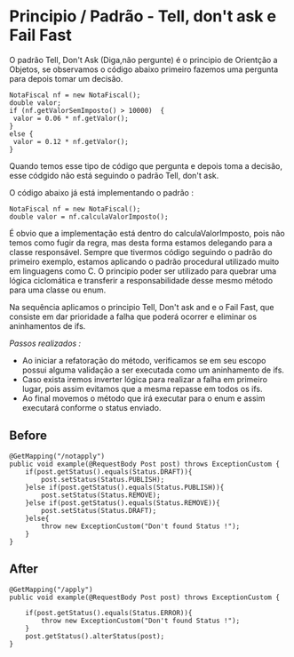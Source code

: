 # Principio / Padrão - Tell, don't ask e Fail Fast

O padrão Tell, Don't Ask (Diga,não pergunte) é o principio de Orientção a Objetos, se observamos o código abaixo primeiro fazemos uma pergunta para depois tomar um decisão.

    NotaFiscal nf = new NotaFiscal();
    double valor;
    if (nf.getValorSemImposto() > 10000)  {
     valor = 0.06 * nf.getValor();
    }
    else {
     valor = 0.12 * nf.getValor();
    }

Quando temos esse tipo de código que pergunta e depois toma a decisão, esse códgido não está seguindo o padrão Tell, don't ask.

O código abaixo já está implementando o padrão :
    
    NotaFiscal nf = new NotaFiscal();
    double valor = nf.calculaValorImposto();

É obvio que a implementação está dentro do calculaValorImposto, pois não temos como fugir da regra, mas desta forma estamos delegando para a classe responsável. Sempre que tivermos código seguindo o padrão do primeiro exemplo, estamos aplicando o padrão procedural utilizado muito em linguagens como C.
O principio poder ser utilizado para quebrar uma lógica ciclomática e transferir a responsabilidade desse mesmo método para uma classe ou enum.


Na sequência aplicamos o principio Tell, Don't ask and e o Fail Fast, que consiste em dar prioridade a falha que poderá ocorrer e eliminar os aninhamentos de ifs.

*Passos realizados :*
* Ao iniciar a refatoração do método, verificamos se em seu escopo possui alguma validação a ser executada como um aninhamento de ifs. 
* Caso exista iremos inverter lógica para realizar a falha em primeiro lugar, pois assim evitamos que a mesma repasse em todos os ifs.
* Ao final movemos o método que irá executar para o enum e assim executará conforme o status enviado.


## Before

    @GetMapping("/notapply")
    public void example(@RequestBody Post post) throws ExceptionCustom {
        if(post.getStatus().equals(Status.DRAFT)){
            post.setStatus(Status.PUBLISH);
        }else if(post.getStatus().equals(Status.PUBLISH)){
            post.setStatus(Status.REMOVE);
        }else if(post.getStatus().equals(Status.REMOVE)){
            post.setStatus(Status.DRAFT);
        }else{
            throw new ExceptionCustom("Don't found Status !");
        }
    }
    
## After

    @GetMapping("/apply")
    public void example(@RequestBody Post post) throws ExceptionCustom {

        if(post.getStatus().equals(Status.ERROR)){
            throw new ExceptionCustom("Don't found Status !");
        }
        post.getStatus().alterStatus(post);
    }


